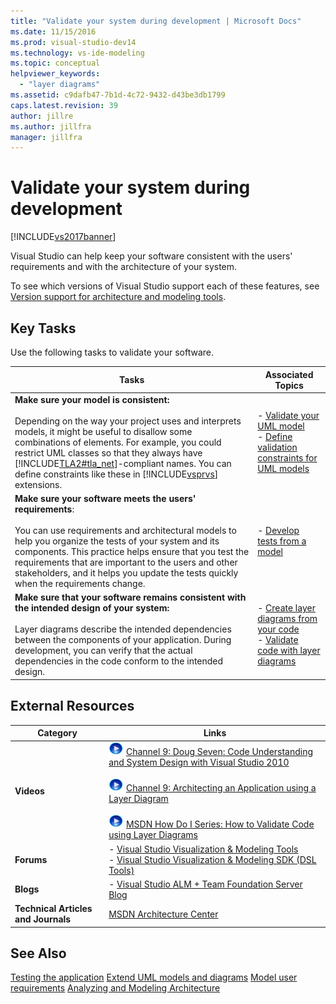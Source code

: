 ```yaml
---
title: "Validate your system during development | Microsoft Docs"
ms.date: 11/15/2016
ms.prod: visual-studio-dev14
ms.technology: vs-ide-modeling
ms.topic: conceptual
helpviewer_keywords:
  - "layer diagrams"
ms.assetid: c9dafb47-7b1d-4c72-9432-d43be3db1799
caps.latest.revision: 39
author: jillre
ms.author: jillfra
manager: jillfra
---
```

# Validate your system during development
[!INCLUDE[vs2017banner](../includes/vs2017banner.md)]

Visual Studio can help keep your software consistent with the users' requirements and with the architecture of your system.

 To see which versions of Visual Studio support each of these features, see [Version support for architecture and modeling tools](../modeling/what-s-new-for-design-in-visual-studio.md#VersionSupport).

## Key Tasks
 Use the following tasks to validate your software.

|**Tasks**|**Associated Topics**|
|---------------|---------------------------|
|**Make sure your model is consistent:**<br /><br /> Depending on the way your project uses and interprets models, it might be useful to disallow some combinations of elements. For example, you could restrict UML classes so that they always have [!INCLUDE[TLA2#tla_net](../includes/tla2sharptla-net-md.md)]-compliant names. You can define constraints like these in [!INCLUDE[vsprvs](../includes/vsprvs-md.md)] extensions.|-   [Validate your UML model](../modeling/validate-your-uml-model.md)<br />-   [Define validation constraints for UML models](../modeling/define-validation-constraints-for-uml-models.md)|
|**Make sure your software meets the users' requirements**:<br /><br /> You can use requirements and architectural models to help you organize the tests of your system and its components. This practice helps ensure that you test the requirements that are important to the users and other stakeholders, and it helps you update the tests quickly when the requirements change.|-   [Develop tests from a model](../modeling/develop-tests-from-a-model.md)|
|**Make sure that your software remains consistent with the intended design of your system:**<br /><br /> Layer diagrams describe the intended dependencies between the components of your application. During development, you can verify that the actual dependencies in the code conform to the intended design.|-   [Create layer diagrams from your code](../modeling/create-layer-diagrams-from-your-code.md)<br />-   [Validate code with layer diagrams](../modeling/validate-code-with-layer-diagrams.md)|

## External Resources

|**Category**|**Links**|
|------------------|---------------|
|**Videos**|![link to video](../data-tools/media/playvideo.gif "PlayVideo") [Channel 9: Doug Seven: Code Understanding and System Design with Visual Studio 2010](https://channel9.msdn.com/shows/VS2010Launch/Doug-Seven-Code-Understanding-and-Systems-Design-with-Visual-Studio-2010)<br /><br /> ![link to video](../data-tools/media/playvideo.gif "PlayVideo") [Channel 9: Architecting an Application using a Layer Diagram](https://channel9.msdn.com/posts/clinted/UML-with-VS-2010-Part-5-Architecting-an-Application)<br /><br /> ![link to video](../data-tools/media/playvideo.gif "PlayVideo") [MSDN How Do I Series: How to Validate Code using Layer Diagrams](https://msdn.microsoft.com/vstudio/gg501755)|
|**Forums**|-   [Visual Studio Visualization & Modeling Tools](https://social.msdn.microsoft.com/Forums/en-US/home?forum=vsarch)<br />-   [Visual Studio Visualization & Modeling SDK (DSL Tools)](https://social.msdn.microsoft.com/Forums/home?forum=dslvsarchx)|
|**Blogs**|-   [Visual Studio ALM + Team Foundation Server Blog](https://blogs.msdn.com/b/visualstudioalm)|
|**Technical Articles and Journals**|[MSDN Architecture Center](https://msdn.microsoft.com/architecture/default.aspx)|

## See Also
 [Testing the application](https://msdn.microsoft.com/library/796b7d6d-ad45-4772-9719-55eaf5490dac)
 [Extend UML models and diagrams](../modeling/extend-uml-models-and-diagrams.md)
 [Model user requirements](../modeling/model-user-requirements.md)
 [Analyzing and Modeling Architecture](../modeling/analyze-and-model-your-architecture.md)
